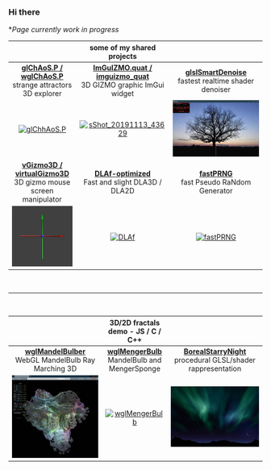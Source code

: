 ### Hi there 

**Page currently work in progress*


|| some of my shared projects ||
| :---: | :---: |  :---: |
| [**glChAoS.P / wglChAoS.P**](https://github.com/BrutPitt/glChAoS.P)<br> strange attractors 3D explorer  | [**ImGuIZMO.quat / imguizmo_quat**](https://github.com/BrutPitt/imGuIZMO.quat)<br> 3D GIZMO graphic ImGui widget| [**glslSmartDenoise**](https://github.com/BrutPitt/glslSmartDeNoise) <br> fastest realtime shader denoiser |
| [![glChhAoS.P](https://brutpitt.github.io/myRepos/glChAoSP_site/imgAttractors/Magnetic_0.jpg )](https://www.michelemorrone.eu/glchaosp/) | [![sShot_20191113_43629](https://raw.githubusercontent.com/BrutPitt/myRepos/master/imGuIZMO/screenshots/imGuIZMO.gif)](https://github.com/BrutPitt/imGuIZMO.quat) | [![sShot_20191112_04710](https://raw.githubusercontent.com/BrutPitt/glslSmartDeNoise/master/sShot1.jpg)](https://github.com/BrutPitt/glslSmartDeNoise) |
|  [**vGizmo3D / virtualGizmo3D**](https://github.com/BrutPitt/virtualGizmo3D) <br> 3D gizmo mouse screen manipulator| [**DLAf-optimized**](https://github.com/BrutPitt/DLAf-optimized)<br>Fast and slight DLA3D / DLA2D |    [**fastPRNG**](https://github.com/BrutPitt/fastPRNG) <br> fast Pseudo RaNdom Generator |
| [![vGizmo3D](https://raw.githubusercontent.com/BrutPitt/virtualGizmo3D/master/screenshots/oglGizmo.gif)](https://github.com/BrutPitt/virtualGizmo3D) | [![DLAf](https://brutpitt.github.io/myRepos/glChAoSP_site/imgAttractors/dla3D_A.jpg)](https://github.com/BrutPitt/DLAf-optimized) | [![fastPRNG](https://raw.githubusercontent.com/BrutPitt/myRepos/master/fastPRNG/screenShots/sShot_2020626_184459.jpg)](https://github.com/BrutPitt/fastPRNG) |

<p>&nbsp;<br></p>

------------  

<p>&nbsp;<br></p>



|| 3D/2D fractals demo - JS / C / C++ ||
| :---: | :---: |  :---: |
|  [**wglMandelBulber**](https://github.com/BrutPitt/wglMandelBulber) <br> WebGL MandelBulb Ray Marching 3D | [**wglMengerBulb**](https://github.com/BrutPitt/wglMengerBulb)<br> MandelBulb and MengerSponge |    [**BorealStarryNight**](https://github.com/BrutPitt/BorealStarryNight) <br> procedural GLSL/shader rappresentation |
| [![wglMandelBulber](https://raw.githubusercontent.com/BrutPitt/wglMandelBulber/master/screenShots/mbulb.jpg)](https://github.com/BrutPitt/wglMandelBulber) | [![wglMengerBulb](https://brutpitt.github.io/wglRayMarchedFractals/WebGL/MengerBulb/screenShots/screenShot1.jpg)](https://github.com/BrutPitt/wglMengerBulb) | [![BorealStarryNight](https://raw.githubusercontent.com/BrutPitt/BorealStarryNight/master/screenShots/Boreal.jpg)](https://github.com/BrutPitt/BorealStarryNight) |


